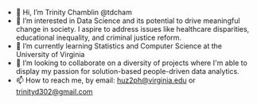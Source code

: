 - 👋 Hi, I’m Trinity Chamblin @tdcham 
- 👀 I’m interested in Data Science and its potential to drive meaningful change in society.
  I aspire to address issues like healthcare disparities, educational inequality, and criminal justice reform.
- 🌱 I’m currently learning Statistics and Computer Science at the University of Virginia
- 💞️ I’m looking to collaborate on a diversity of projects where I'm able to display my passion for solution-based people-driven data analytics.
- 📫 How to reach me, by email: huz2ph@virginia.edu or trinityd302@gmail.com

<!---
tdcham/tdcham is a ✨ special ✨ repository because its `README.md` (this file) appears on your GitHub profile.
You can click the Preview link to take a look at your changes.
--->
